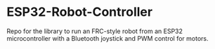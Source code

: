 # ESP32-Robot-Controller
Repo for the library to run an FRC-style robot from an ESP32 microcontroller with a Bluetooth joystick and PWM control for motors.
